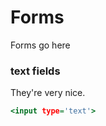# Forms

Forms go here

### text fields
They're very nice.

```example.html
<input type='text'>
```
